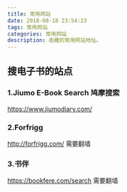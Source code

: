 ```yaml
---
title: 常用网站
date: 2018-08-18 23:54:23
tags: 常用网站
categories: 常用网站
description: 收藏的常用网站地址。
---
```


## 搜电子书的站点
### 1.Jiumo E-Book Search 鸠摩搜索
https://www.jiumodiary.com/

### 2.Forfrigg
http://forfrigg.com/  需要翻墙

### 3.书伴
https://bookfere.com/search  需要翻墙